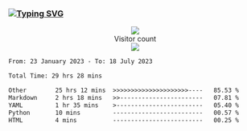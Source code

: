 ### <a href="https://git.io/typing-svg"><img src="https://readme-typing-svg.herokuapp.com?font=Fira+Code&pause=1000&width=435&lines=+Hi+%F0%9F%91%8B+There+is+Chenghow" alt="Typing SVG" /></a>
<p align="center"> 
  <img src="https://github-readme-stats.vercel.app/api?username=chenghow&show_icons=true"><br>
  Visitor count<br>
  <img src="https://profile-counter.glitch.me/chenghow/count.svg">
</p>

<!--START_SECTION:waka-->

```txt
From: 23 January 2023 - To: 18 July 2023

Total Time: 29 hrs 28 mins

Other        25 hrs 12 mins  >>>>>>>>>>>>>>>>>>>>>----   85.53 %
Markdown     2 hrs 18 mins   >>-----------------------   07.81 %
YAML         1 hr 35 mins    >------------------------   05.40 %
Python       10 mins         -------------------------   00.57 %
HTML         4 mins          -------------------------   00.25 %
```

<!--END_SECTION:waka-->
